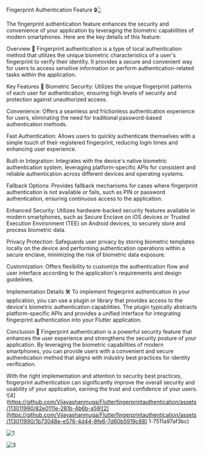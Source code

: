 Fingerprint Authentication Feature 🔒👆

The fingerprint authentication feature enhances the security and convenience of your application by leveraging the biometric capabilities of modern smartphones. Here are the key details of this feature:

Overview 🌟 Fingerprint authentication is a type of local authentication method that utilizes the unique biometric characteristics of a user's fingerprint to verify their identity. It provides a secure and convenient way for users to access sensitive information or perform authentication-related tasks within the application.

Key Features 🔑 Biometric Security: Utilizes the unique fingerprint patterns of each user for authentication, ensuring high levels of security and protection against unauthorized access.

Convenience: Offers a seamless and frictionless authentication experience for users, eliminating the need for traditional password-based authentication methods.

Fast Authentication: Allows users to quickly authenticate themselves with a simple touch of their registered fingerprint, reducing login times and enhancing user experience.

Built-in Integration: Integrates with the device's native biometric authentication system, leveraging platform-specific APIs for consistent and reliable authentication across different devices and operating systems.

Fallback Options: Provides fallback mechanisms for cases where fingerprint authentication is not available or fails, such as PIN or password authentication, ensuring continuous access to the application.

Enhanced Security: Utilizes hardware-backed security features available in modern smartphones, such as Secure Enclave on iOS devices or Trusted Execution Environment (TEE) on Android devices, to securely store and process biometric data.

Privacy Protection: Safeguards user privacy by storing biometric templates locally on the device and performing authentication operations within a secure enclave, minimizing the risk of biometric data exposure.

Customization: Offers flexibility to customize the authentication flow and user interface according to the application's requirements and design guidelines.

Implementation Details 🛠️ To implement fingerprint authentication in your application, you can use a plugin or library that provides access to the device's biometric authentication capabilities. The plugin typically abstracts platform-specific APIs and provides a unified interface for integrating fingerprint authentication into your Flutter application.

Conclusion 🎉 Fingerprint authentication is a powerful security feature that enhances the user experience and strengthens the security posture of your application. By leveraging the biometric capabilities of modern smartphones, you can provide users with a convenient and secure authentication method that aligns with industry best practices for identity verification.

With the right implementation and attention to security best practices, fingerprint authentication can significantly improve the overall security and usability of your application, earning the trust and confidence of your users.
![4](https://github.com/Vijayashanmuga/Flutterfingerprintauthentication/assets/113011990/82e0111e-281b-4b6b-a59![2](https://github.com/Vijayashanmuga/Flutterfingerprintauthentication/assets/113011990/1b73048e-e576-4d44-8fe6-7d60b5919c88)
1-7511a97af3bc)

![1](https://github.com/Vijayashanmuga/Flutterfingerprintauthentication/assets/113011990/65296acc-6019-4cab-a729-cd345af897ef)

![3](https://github.com/Vijayashanmuga/Flutterfingerprintauthentication/assets/113011990/deb03a09-f0de-40e3-99dd-366ae36066c9)

